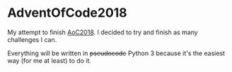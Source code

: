 # AdventOfCode2018
My attempt to finish [AoC2018](http://adventofcode.com/2018). 
I decided to try and finish as many challenges I can.

Everything will be written in ~~pseudocode~~ Python 3 because it's the easiest way (for me at least) to do it.